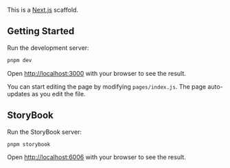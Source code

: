 This is a [Next.js](https://nextjs.org/) scaffold.

## Getting Started

Run the development server:

```bash
pnpm dev
```

Open [http://localhost:3000](http://localhost:3000) with your browser to see the result.

You can start editing the page by modifying `pages/index.js`. The page auto-updates as you edit the
file.

## StoryBook

Run the StoryBook server:

```bash
pnpm storybook
```

Open [http://localhost:6006](http://localhost:6006) with your browser to see the result.
